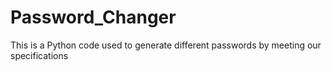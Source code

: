 # Password_Changer
This is a Python code used to generate different passwords by meeting our specifications
